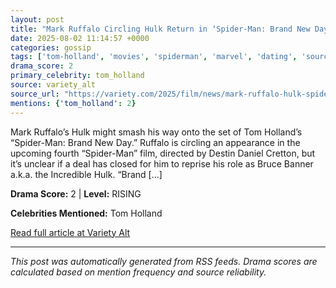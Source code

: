 ```yaml
---
layout: post
title: "Mark Ruffalo Circling Hulk Return in ‘Spider-Man: Brand New Day’"
date: 2025-08-02 11:14:57 +0000
categories: gossip
tags: ['tom-holland', 'movies', 'spiderman', 'marvel', 'dating', 'source-variety_alt', 'drama-rising']
drama_score: 2
primary_celebrity: tom_holland
source: variety_alt
source_url: "https://variety.com/2025/film/news/mark-ruffalo-hulk-spider-man-brand-new-day-1236477030/"
mentions: {'tom_holland': 2}
---
```


Mark Ruffalo&#8217;s Hulk might smash his way onto the set of Tom Holland&#8217;s &#8220;Spider-Man: Brand New Day.&#8221; Ruffalo is circling an appearance in the upcoming fourth &#8220;Spider-Man&#8221; film, directed by Destin Daniel Cretton, but it&#8217;s unclear if a deal has closed for him to reprise his role as Bruce Banner a.k.a. the Incredible Hulk. “Brand [&#8230;]

**Drama Score:** 2 | **Level:** RISING

**Celebrities Mentioned:** Tom Holland

[Read full article at Variety Alt](https://variety.com/2025/film/news/mark-ruffalo-hulk-spider-man-brand-new-day-1236477030/)

---
*This post was automatically generated from RSS feeds. Drama scores are calculated based on mention frequency and source reliability.*
